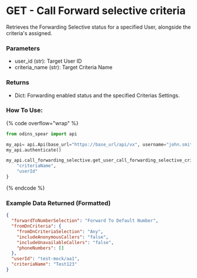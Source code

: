 # GET - Call Forward selective criteria

Retrieves the Forwarding Selective status for a specified User, alongside the criteria's assigned.

### Parameters&#x20;

* user\_id (str): Target User ID
* criteria_name (str): Target Criteria Name


### Returns

* Dict: Forwarding enabled status and the specified Criterias Settings.

### How To Use:

{% code overflow="wrap" %}
```python
from odins_spear import api

my_api= api.Api(base_url="https://base_url/api/vx", username="john.smith", password="ODIN_INSTANCE_1")
my_api.authenticate()

my_api.call_forwarding_selective.get_user_call_forwarding_selective_criteria{
    "criteriaName",
    "userId"
}


```
{% endcode %}

### Example Data Returned (Formatted)

```json
{
  "forwardToNumberSelection": "Forward To Default Number",
  "fromDnCriteria": {
    "fromDnCriteriaSelection": "Any",
    "includeAnonymousCallers": "false",
    "includeUnavailableCallers": "false",
    "phoneNumbers": []
  },
  "userId": "test-mock/aa1",
  "criteriaName": "Test123"
}

```